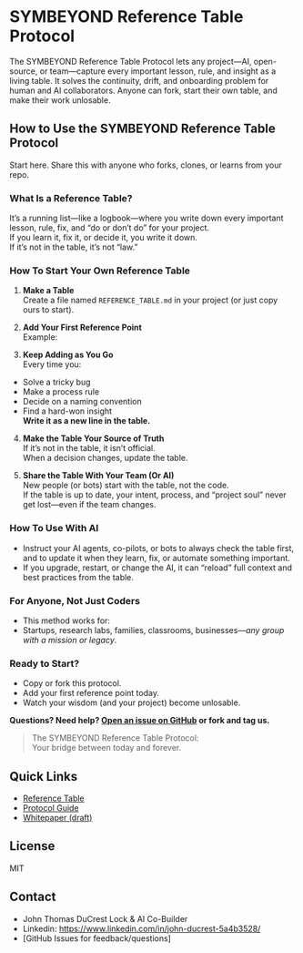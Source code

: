 # SYMBEYOND Reference Table Protocol

The SYMBEYOND Reference Table Protocol lets any project—AI, open-source, or team—capture every important lesson, rule, and insight as a living table. It solves the continuity, drift, and onboarding problem for human and AI collaborators. Anyone can fork, start their own table, and make their work unlosable.

## How to Use the SYMBEYOND Reference Table Protocol

Start here. Share this with anyone who forks, clones, or learns from your repo.

### What Is a Reference Table?

It’s a running list—like a logbook—where you write down every important lesson, rule, fix, and “do or don’t do” for your project.  
If you learn it, fix it, or decide it, you write it down.  
If it’s not in the table, it’s not “law.”

### How To Start Your Own Reference Table

1. **Make a Table**  
   Create a file named `REFERENCE_TABLE.md` in your project (or just copy ours to start).

2. **Add Your First Reference Point**  
   Example:  

3. **Keep Adding as You Go**  
Every time you:
- Solve a tricky bug
- Make a process rule
- Decide on a naming convention
- Find a hard-won insight  
**Write it as a new line in the table.**

4. **Make the Table Your Source of Truth**  
If it’s not in the table, it isn’t official.  
When a decision changes, update the table.

5. **Share the Table With Your Team (Or AI)**  
New people (or bots) start with the table, not the code.  
If the table is up to date, your intent, process, and “project soul” never get lost—even if the team changes.

### How To Use With AI

- Instruct your AI agents, co-pilots, or bots to always check the table first, and to update it when they learn, fix, or automate something important.
- If you upgrade, restart, or change the AI, it can “reload” full context and best practices from the table.

### For Anyone, Not Just Coders

- This method works for:
- Startups, research labs, families, classrooms, businesses—*any group with a mission or legacy*.

### Ready to Start?

- Copy or fork this protocol.
- Add your first reference point today.
- Watch your wisdom (and your project) become unlosable.

**Questions? Need help? [Open an issue on GitHub](https://github.com/10John01/symbeyond-reference-protocol/issues) or fork and tag us.**

> The SYMBEYOND Reference Table Protocol:  
> Your bridge between today and forever.

## Quick Links

- [Reference Table](./reference-table/REFERENCE_TABLE.md)
- [Protocol Guide](./protocol/PROTOCOL.md)
- [Whitepaper (draft)](./docs/WHITEPAPER.md)

## License

MIT

## Contact

- John Thomas DuCrest Lock & AI Co-Builder
- Linkedin: https://www.linkedin.com/in/john-ducrest-5a4b3528/
- [GitHub Issues for feedback/questions]
